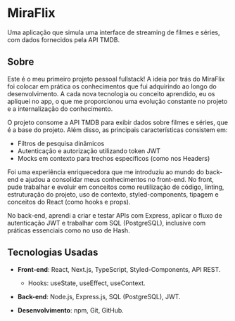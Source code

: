 # MiraFlix

Uma aplicação que simula uma interface de streaming de filmes e séries, com dados fornecidos pela API TMDB.

## Sobre

Este é o meu primeiro projeto pessoal fullstack! A ideia por trás do MiraFlix foi colocar em prática os conhecimentos que fui adquirindo ao longo do desenvolvimento. A cada nova tecnologia ou conceito aprendido, eu os apliquei no app, o que me proporcionou uma evolução constante no projeto e a internalização do conhecimento.

O projeto consome a API TMDB para exibir dados sobre filmes e séries, que é a base do projeto. Além disso, as principais características consistem em:

- Filtros de pesquisa dinâmicos
- Autenticação e autorização utilizando token JWT
- Mocks em contexto para trechos específicos (como nos Headers)

Foi uma experiência enriquecedora que me introduziu ao mundo do back-end e ajudou a consolidar meus conhecimentos no front-end. No front, pude trabalhar e evoluir em conceitos como reutilização de código, linting, estruturação do projeto, uso de contexto, styled-components, tipagem e conceitos do React (como hooks e props). 

No back-end, aprendi a criar e testar APIs com Express, aplicar o fluxo de autenticação JWT e trabalhar com SQL (PostgreSQL), inclusive com práticas essenciais como no uso de Hash.

## Tecnologias Usadas

- **Front-end**: React, Next.js, TypeScript, Styled-Components, API REST.
     - Hooks: useState, useEffect, useContext.

- **Back-end**: Node.js, Express.js, SQL (PostgreSQL), JWT.

- **Desenvolvimento**: npm, Git, GitHub.
